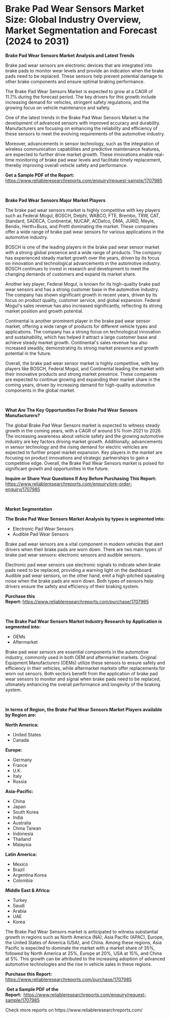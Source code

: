 <p><h1>Brake Pad Wear Sensors Market Size: Global Industry Overview, Market Segmentation and Forecast (2024 to 2031)</h1></p><p><strong>Brake Pad Wear Sensors Market Analysis and Latest Trends</strong></p>
<p><p>Brake pad wear sensors are electronic devices that are integrated into brake pads to monitor wear levels and provide an indication when the brake pads need to be replaced. These sensors help prevent potential damage to other brake components and ensure optimal braking performance.</p><p>The Brake Pad Wear Sensors Market is expected to grow at a CAGR of 11.7% during the forecast period. The key drivers for this growth include increasing demand for vehicles, stringent safety regulations, and the growing focus on vehicle maintenance and safety.</p><p>One of the latest trends in the Brake Pad Wear Sensors Market is the development of advanced sensors with improved accuracy and durability. Manufacturers are focusing on enhancing the reliability and efficiency of these sensors to meet the evolving requirements of the automotive industry.</p><p>Moreover, advancements in sensor technology, such as the integration of wireless communication capabilities and predictive maintenance features, are expected to further drive market growth. These innovations enable real-time monitoring of brake pad wear levels and facilitate timely replacement, thereby improving overall vehicle safety and performance.</p></p>
<p><strong>Get a Sample PDF of the Report:&nbsp;</strong> <a href="https://www.reliableresearchreports.com/enquiry/request-sample/1707985">https://www.reliableresearchreports.com/enquiry/request-sample/1707985</a></p>
<p>&nbsp;</p>
<p><strong>Brake Pad Wear Sensors Major Market Players</strong></p>
<p><p>The brake pad wear sensors market is highly competitive with key players such as Federal Mogul, BOSCH, Delphi, WABCO, FTE, Brembo, TRW, CAT, Standard, SADECA, Continental, NUCAP, ACDelco, DMA, JURID, Meyle, Bendix, Herth+Buss, and Prettl dominating the market. These companies offer a wide range of brake pad wear sensors for various applications in the automotive industry.</p><p>BOSCH is one of the leading players in the brake pad wear sensor market with a strong global presence and a wide range of products. The company has experienced steady market growth over the years, driven by its focus on innovation and technological advancements in the automotive industry. BOSCH continues to invest in research and development to meet the changing demands of customers and expand its market share.</p><p>Another key player, Federal Mogul, is known for its high-quality brake pad wear sensors and has a strong customer base in the automotive industry. The company has shown significant growth in recent years, driven by its focus on product quality, customer service, and global expansion. Federal Mogul's sales revenue has also increased significantly, reflecting its strong market position and growth potential.</p><p>Continental is another prominent player in the brake pad wear sensor market, offering a wide range of products for different vehicle types and applications. The company has a strong focus on technological innovation and sustainability, which has helped it attract a large customer base and achieve steady market growth. Continental's sales revenue has also increased steadily, demonstrating its strong market presence and growth potential in the future.</p><p>Overall, the brake pad wear sensor market is highly competitive, with key players like BOSCH, Federal Mogul, and Continental leading the market with their innovative products and strong market presence. These companies are expected to continue growing and expanding their market share in the coming years, driven by increasing demand for high-quality automotive components in the global market.</p></p>
<p>&nbsp;</p>
<p><strong>What Are The Key Opportunities For Brake Pad Wear Sensors Manufacturers?</strong></p>
<p><p>The global Brake Pad Wear Sensors market is expected to witness steady growth in the coming years, with a CAGR of around 5% from 2021 to 2026. The increasing awareness about vehicle safety and the growing automotive industry are key factors driving market growth. Additionally, advancements in sensor technology and the rising demand for electric vehicles are expected to further propel market expansion. Key players in the market are focusing on product innovations and strategic partnerships to gain a competitive edge. Overall, the Brake Pad Wear Sensors market is poised for significant growth and opportunities in the future.</p></p>
<p><strong>Inquire or Share Your Questions If Any Before Purchasing This Report:</strong> <a href="https://www.reliableresearchreports.com/enquiry/pre-order-enquiry/1707985">https://www.reliableresearchreports.com/enquiry/pre-order-enquiry/1707985</a></p>
<p>&nbsp;</p>
<p><strong>Market Segmentation</strong></p>
<p><strong>The Brake Pad Wear Sensors Market Analysis by types is segmented into:</strong></p>
<p><ul><li>Electronic Pad Wear Sensors</li><li>Audible Pad Wear Sensors</li></ul></p>
<p><p>Brake pad wear sensors are a vital component in modern vehicles that alert drivers when their brake pads are worn down. There are two main types of brake pad wear sensors: electronic sensors and audible sensors.</p><p>Electronic pad wear sensors use electronic signals to indicate when brake pads need to be replaced, providing a warning light on the dashboard. Audible pad wear sensors, on the other hand, emit a high-pitched squealing noise when the brake pads are worn down. Both types of sensors help drivers ensure the safety and efficiency of their braking system.</p></p>
<p><strong>Purchase this Report:&nbsp;</strong><a href="https://www.reliableresearchreports.com/purchase/1707985">https://www.reliableresearchreports.com/purchase/1707985</a></p>
<p>&nbsp;</p>
<p><strong>The Brake Pad Wear Sensors Market Industry Research by Application is segmented into:</strong></p>
<p><ul><li>OEMs</li><li>Aftermarket</li></ul></p>
<p><p>Brake pad wear sensors are essential components in the automotive industry, commonly used in both OEM and aftermarket markets. Original Equipment Manufacturers (OEMs) utilize these sensors to ensure safety and efficiency in their vehicles, while aftermarket markets offer replacements for worn out sensors. Both sectors benefit from the application of brake pad wear sensors to monitor and signal when brake pads need to be replaced, ultimately enhancing the overall performance and longevity of the braking system.</p></p>
<p>&nbsp;</p>
<p><strong>In terms of Region, the Brake Pad Wear Sensors Market Players available by Region are:</strong></p>
<p>
    <p> <strong> North America: </strong>
        <ul>
            <li>United States</li>
            <li>Canada</li>
        </ul>
        </p> 
    <p> <strong> Europe: </strong>
        <ul>
            <li>Germany</li>
            <li>France</li>
            <li>U.K.</li>
            <li>Italy</li>
            <li>Russia</li>
        </ul>
        </p> 
    <p> <strong> Asia-Pacific: </strong>
        <ul>
            <li>China</li>
            <li>Japan</li>
            <li>South Korea</li>
            <li>India</li>
            <li>Australia</li>
            <li>China Taiwan</li>
            <li>Indonesia</li>
            <li>Thailand</li>
            <li>Malaysia</li>
        </ul>
        </p> 
    <p> <strong> Latin America: </strong>
        <ul>
            <li>Mexico</li>
            <li>Brazil</li>
            <li>Argentina Korea</li>
            <li>Colombia</li>
        </ul>
        </p> 
    <p> <strong> Middle East & Africa: </strong>
        <ul>
            <li>Turkey</li>
            <li>Saudi</li>
            <li>Arabia</li>
            <li>UAE</li>
            <li>Korea</li>
        </ul>
    </p>
    </p>
<p><p>The Brake Pad Wear Sensors market is anticipated to witness substantial growth in regions such as North America (NA), Asia Pacific (APAC), Europe, the United States of America (USA), and China. Among these regions, Asia Pacific is expected to dominate the market with a market share of 35%, followed by North America at 25%, Europe at 20%, USA at 15%, and China at 5%. This growth can be attributed to the increasing adoption of advanced automotive technologies and the rise in vehicle sales in these regions.</p></p>
<p><strong>Purchase this Report: </strong><a href="https://www.reliableresearchreports.com/purchase/1707985">https://www.reliableresearchreports.com/purchase/1707985</a></p>
<p>&nbsp;<strong>Get a Sample PDF of the Report:&nbsp;&nbsp;</strong><a href="https://www.reliableresearchreports.com/enquiry/request-sample/1707985">https://www.reliableresearchreports.com/enquiry/request-sample/1707985</a></p>
<p><strong></strong></p>
<p>Check more reports on https://www.reliableresearchreports.com/</p>